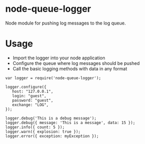 # node-queue-logger
Node module for pushing log messages to the log queue.

# Usage
* Import the logger into your node application
* Configure the queue where log messages should be pushed
* Call the basic logging methods with data in any format
```
var logger = require('node-queue-logger');

logger.configure({
   host: "127.0.0.1",
   login: "guest",
   password: "guest",
   exchange: "LOG",
});

logger.debug('This is a debug message');
logger.debug({ message: 'This is a message', data: 15 });
logger.info({ count: 5 });
logger.warn({ explosion: true });
logger.error({ exception: myException });
```
